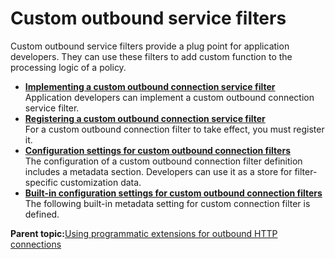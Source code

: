 # Custom outbound service filters 

Custom outbound service filters provide a plug point for application developers. They can use these filters to add custom function to the processing logic of a policy.

-   **[Implementing a custom outbound connection service filter ](../dev-portlet/outbhttp_cust_srvc_filtrs_impl.md)**  
Application developers can implement a custom outbound connection service filter.
-   **[Registering a custom outbound connection service filter ](../dev-portlet/outbhttp_cust_srvc_filtrs_reg.md)**  
For a custom outbound connection filter to take effect, you must register it.
-   **[Configuration settings for custom outbound connection filters ](../dev-portlet/outbhttp_cust_srvc_filtrs_cfg_sets.md)**  
The configuration of a custom outbound connection filter definition includes a metadata section. Developers can use it as a store for filter-specific customization data.
-   **[Built-in configuration settings for custom outbound connection filters ](../dev-portlet/outbhttp_cust_srvc_filtrs_cfg_sets_blt_in.md)**  
The following built-in metadata setting for custom connection filter is defined.

**Parent topic:**[Using programmatic extensions for outbound HTTP connections ](../dev-portlet/outbhttp_progr_xtns.md)

